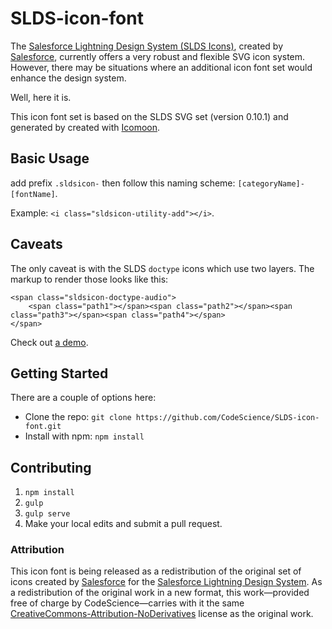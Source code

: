 # SLDS-icon-font

The [Salesforce Lightning Design System (SLDS Icons)](https://www.lightningdesignsystem.com/resources/icons "SLDS"), created by [Salesforce](http://www.salesforce.com/), currently offers a very robust and flexible SVG icon system. However, there may be situations where an additional icon font set would enhance the design system.

Well, here it is.

This icon font set is based on the SLDS SVG set (version 0.10.1) and generated by created with [Icomoon](https://icomoon.io/ "Icomoon").

## Basic Usage
add prefix `.sldsicon-` then follow this naming scheme: `[categoryName]-[fontName]`.

Example: `<i class="sldsicon-utility-add"></i>`.

## Caveats
The only caveat is with the SLDS `doctype` icons which use two layers. The markup to render those looks like this:

```
<span class="sldsicon-doctype-audio">
    <span class="path1"></span><span class="path2"></span><span class="path3"></span><span class="path4"></span>
</span>
```

Check out [a demo](http://codescience.github.io/SLDS-icon-font/).

## Getting Started
There are a couple of options here:
* Clone the repo: `git clone https://github.com/CodeScience/SLDS-icon-font.git`
* Install with npm: `npm install`

## Contributing
1. `npm install`
2. `gulp`
3. `gulp serve`
4. Make your local edits and submit a pull request.

### Attribution
This icon font is being released as a redistribution of the original set of icons created by [Salesforce](http://www.salesforce.com/) for the [Salesforce Lightning Design System](http://lightningdesignsystem.com). As a redistribution of the original work in a new format, this work&mdash;provided free of charge by CodeScience&mdash;carries with it the same [CreativeCommons-Attribution-NoDerivatives](http://creativecommons.org/licenses/by-nd/4.0/) license as the original work.
